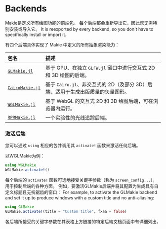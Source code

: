 # Backends

Makie是定义所有绘图功能的前端包。
每个后端都会重新导出它，因此您无需特别安装或导入它。
It is reexported by every backend, so you don't have to specifically install or import it.

有四个后端具体实现了 Makie 中定义的所有抽象渲染能力：

| 包名                                                    | 描述                                               |
| :---------------------------------------------------- | :----------------------------------------------- |
| [`GLMakie.jl`](/explanations/backends/glmakie/)       | 基于 GPU、在独立 `GLFW.jl` 窗口中进行交互式 2D 和 3D 绘图的后端。     |
| [`CairoMakie.jl`](/explanations/backends/cairomakie/) | 基于 `Cairo.jl`、非交互式的 2D（及部分 3D）后端，适用于生成出版质量的矢量图形。 |
| [`WGLMakie.jl`](/explanations/backends/wglmakie/)     | 基于 WebGL 的交互式 2D 和 3D 绘图后端，可在浏览器内运行。             |
| [`RPRMakie.jl`](/explanations/backends/rprmakie/)     | 一个实验性的光线追踪后端。                                    |

### 激活后端

您可以通过 `using` 相应的包并调用其 `activate!` 函数来激活任何后端。

以WGLMakie为例：

```julia
using WGLMakie
WGLMakie.activate!()
```

每个后端的 `activate!` 函数可选地接受关键字参数（称为 `screen_config...`），用于控制后端的各种方面。
例如，要激活GLMakie后端并将其配置为生成具有自定义标题且无抗锯齿的窗口：
For example, to activate the GLMakie backend and set it up to produce windows with a custom title and no anti-aliasing:

```julia
using GLMakie
GLMakie.activate!(title = "Custom title", fxaa = false)
```

各后端所接受的关键字参数在其表格上方链接的特定后端文档页面中有详细列出。
